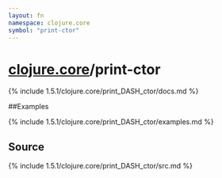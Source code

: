 ```yaml
---
layout: fn
namespace: clojure.core
symbol: "print-ctor"
---
```


# [clojure.core](../)/print-ctor

{% include 1.5.1/clojure.core/print_DASH_ctor/docs.md %}

##Examples

{% include 1.5.1/clojure.core/print_DASH_ctor/examples.md %}
## Source
{% include 1.5.1/clojure.core/print_DASH_ctor/src.md %}

